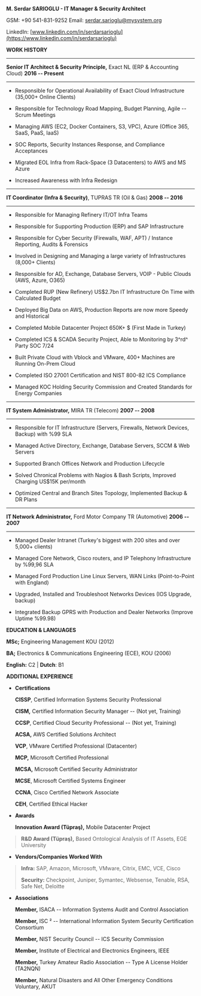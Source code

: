 **M. Serdar SARIOGLU - IT Manager & Security Architect**

GSM: +90 541-831-9252 Email: <serdar.sarioglu@mysystem.org>

LinkedIn:
[www.linkedin.com/in/serdarsarioglu](https://www.linkedin.com/in/serdarsarioglu)



**WORK HISTORY**

  --------------------------------------------------------------------------------- ---------------------
  **Senior IT Architect & Security Principle,** Exact NL (ERP & Accounting Cloud)   **2016 -- Present**
  --------------------------------------------------------------------------------- ---------------------

-   Responsible for Operational Availability of Exact Cloud
    Infrastructure (35,000+ Online Clients)

-   Responsible for Technology Road Mapping, Budget Planning, Agile --
    Scrum Meetings

-   Managing AWS (EC2, Docker Containers, S3, VPC), Azure (Office 365,
    SaaS, PaaS, IaaS)

-   SOC Reports, Security Instances Response, and Compliance Acceptances

<!-- -->

-   Migrated EOL Infra from Rack-Space (3 Datacenters) to AWS and MS
    Azure

-   Increased Awareness with Infra Redesign

  -------------------------------------------------------------- ------------------
  **IT Coordinator (Infra & Security)**, TUPRAS TR (Oil & Gas)   **2008 -- 2016**
  -------------------------------------------------------------- ------------------

-   Responsible for Managing Refinery IT/OT Infra Teams

-   Responsible for Supporting Production (ERP) and SAP Infrastructure

-   Responsible for Cyber Security (Firewalls, WAF, APT) / Instance
    Reporting, Audits & Forensics

-   Involved in Designing and Managing a large variety of
    Infrastructures (8,000+ Clients)

-   Responsible for AD, Exchange, Database Servers, VOIP - Public Clouds
    (AWS, Azure, O365)

<!-- -->

-   Completed RUP (New Refinery) US\$2.7bn IT Infrastructure On Time
    with Calculated Budget

-   Deployed Big Data on AWS, Production Reports are now more Speedy and
    Historical

-   Completed Mobile Datacenter Project 650K+ \$ (First Made in Turkey)

-   Completed ICS & SCADA Security Project, Able to Monitoring by 3^rd^
    Party SOC 7/24

-   Built Private Cloud with Vblock and VMware, 400+ Machines are
    Running On-Prem Cloud

-   Completed ISO 27001 Certification and NIST 800-82 ICS Compliance

-   Managed KOC Holding Security Commission and Created Standards for
    Energy Companies

  ------------------------------------------------ ------------------
  **IT System Administrator,** MIRA TR (Telecom)   **2007 -- 2008**
  ------------------------------------------------ ------------------

-   Responsible for IT Infrastructure (Servers, Firewalls, Network
    Devices, Backup) with %99 SLA

-   Managed Active Directory, Exchange, Database Servers, SCCM & Web
    Servers

-   Supported Branch Offices Network and Production Lifecycle

<!-- -->

-   Solved Chronical Problems with Nagios & Bash Scripts, Improved
    Charging US\$15K per/month

-   Optimized Central and Branch Sites Topology, Implemented Backup & DR
    Plans

  ------------------------------------------------------------------ ------------------
  **IT Network Administrator,** Ford Motor Company TR (Automotive)   **2006 -- 2007**
  ------------------------------------------------------------------ ------------------

-   Managed Dealer Intranet (Turkey\'s biggest with 200 sites and over
    5,000+ clients)

-   Managed Core Network, Cisco routers, and IP Telephony Infrastructure
    by %99,96 SLA

-   Managed Ford Production Line Linux Servers, WAN Links
    (Point-to-Point with England)

<!-- -->

-   Upgraded, Installed and Troubleshoot Networks Devices (IOS Upgrade,
    backup)

-   Integrated Backup GPRS with Production and Dealer Networks (Improve
    Uptime %99.98)

**EDUCATION & LANGUAGES**

**MSc;** Engineering Management KOU (2012)

**BA;** Electronics & Communications Engineering (ECE), KOU (2006)

**English:** C2 \| **Dutch**: B1

**ADDITIONAL EXPERIENCE**

-   **Certifications**

    **CISSP**, Certified Information Systems Security Professional

    **CISM,** Certified Information Security Manager -- (Not yet,
    Training)

    **CCSP**, Certified Cloud Security Professional -- (Not yet,
    Training)

    **ACSA,** AWS Certified Solutions Architect

    **VCP**, VMware Certified Professional (Datacenter)

    **MCP,** Microsoft Certified Professional

    **MCSA,** Microsoft Certified Security Administrator

    **MCSE**, Microsoft Certified Systems Engineer

    **CCNA**, Cisco Certified Network Associate

    **CEH**, Certified Ethical Hacker

-   **Awards**

    **Innovation Award (Tüpraş),** Mobile Datacenter Project

> **R&D Award (Tüpraş),** Based Ontological Analysis of IT Assets, EGE
> University

-   **Vendors/Companies Worked With**

> **Infra:** SAP, Amazon, Microsoft, VMware, Citrix, EMC, VCE, Cisco
>
> **Security:** Checkpoint, Juniper, Symantec, Websense, Tenable, RSA,
> Safe Net, Deloitte

-   **Associations**

    **Member,** ISACA -- Information Systems Audit and Control
    Association

    **Member,** ISC ² -- International Information System Security
    Certification Consortium

    **Member,** NIST Security Council -- ICS Security Commission

    **Member,** Institute of Electrical and Electronics Engineers, IEEE

    **Member,** Turkey Amateur Radio Association -- Type A License
    Holder (TA2NQN)

    **Member,** Natural Disasters and All Other Emergency Conditions
    Voluntary, AKUT
